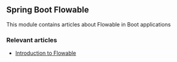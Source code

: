 ## Spring Boot Flowable

This module contains articles about Flowable in Boot applications

### Relevant articles

- [Introduction to Flowable](http://www.baeldung.com/flowable)
